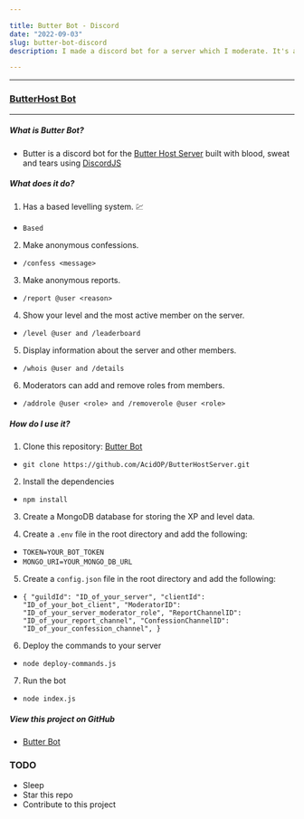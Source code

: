 ```yaml
---

title: Butter Bot - Discord
date: "2022-09-03"
slug: butter-bot-discord
description: I made a discord bot for a server which I moderate. It's a simple bot, but it does the job.

---
```


------------
### [ButterHost Bot](https://github.com/AcidOP/ButterHostServer)
------------


##### What is Butter Bot?
* Butter is a discord bot for the [Butter Host Server](https://discord.gg/8R7bZ9QZyq) built with blood, sweat and tears using [DiscordJS](https://discord.js.org/#/)

##### What does it do?
1. Has a based levelling system. 💹
* `Based` 

2. Make anonymous confessions.
* `/confess <message>`

3. Make anonymous reports.
* `/report @user <reason>`

4. Show your level and the most active member on the server.
* `/level @user and /leaderboard`

5. Display information about the server and other members.
* `/whois @user and /details`

6. Moderators can add and remove roles from members.
* `/addrole @user <role> and /removerole @user <role>`

##### How do I use it?
1. Clone this repository: [Butter Bot](https://github.com/AcidOP/ButterHostServer)
* `git clone https://github.com/AcidOP/ButterHostServer.git`

2. Install the dependencies
* `npm install`

3. Create a MongoDB database for storing the XP and level data.

4. Create a `.env` file in the root directory and add the following:
* `TOKEN=YOUR_BOT_TOKEN`
* `MONGO_URI=YOUR_MONGO_DB_URL`

5. Create a `config.json` file in the root directory and add the following:
* `{
    "guildId": "ID_of_your_server",
    "clientId": "ID_of_your_bot_client",
    "ModeratorID": "ID_of_your_server_moderator_role",
    "ReportChannelID": "ID_of_your_report_channel",
    "ConfessionChannelID": "ID_of_your_confession_channel",
}`

6. Deploy the commands to your server
* `node deploy-commands.js`

7. Run the bot
* `node index.js`

##### View this project on GitHub
* [Butter Bot](https://github.com/AcidOP/ButterHostServer)

### TODO
- Sleep
- Star this repo
- Contribute to this project

